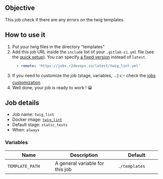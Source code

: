 ## Objective

This job check if there are any errors on the twig templates

## How to use it

1. Put your twig files in the directory "templates"
1. Add this job URL inside the `include` list of your `.gitlab-ci.yml` file (see the [quick setup](/use-the-hub/#quick-setup)). You can specify [a fixed version](#changelog) instead of `latest`.
    ```yaml
      - remote: 'https://jobs.r2devops.io/latest/twig_lint.yml'
    ```
1. If you need to customize the job (stage, variables, ...) 👉 check the [jobs
   customization](/use-the-hub/#jobs-customization)
1. Well done, your job is ready to work ! 😀

## Job details

* Job name: `twig_lint`
* Docker image:
[`twig_lint`](https://hub.docker.com/r/jakzal/phpqa/)
* Default stage: `static_tests`
* When: `always`

### Variables

| Name | Description | Default |
| ---- | ----------- | ------- |
| `TEMPLATE_PATH` <img width=100/> | A general variable for this job <img width=175/>| `./templates` <img width=100/>|
